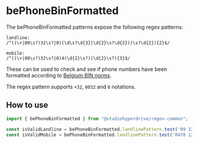 # bePhoneBinFormatted

The bePhoneBinFormatted patterns expose the following regex patterns:
```
landline:
/^((\+|00\s?)32\s?|0)(\d\s?\d{3}|\d{2}\s?\d{2})(\s?\d{2}){2}$/

mobile:
/^((\+|00\s?)32\s?|0)4(\d{2}\s?)(\d{2}\s?){3}$/
```

These can be used to check and see if phone numbers have been formatted according to [Belgium BIN norms](https://www.vlaanderen.be/team-taaladvies/taaladviezen/telefoonnummers-notatie).

The regex pattern supports `+32`, `0032` and `0` notations.

## How to use

```typescript
import { bePhoneBinFormatted } from "@studiohyperdrive/regex-common";

const isValidLandline = bePhoneBinFormatted.landlinePattern.test('09 321 12 34 56');
const isValidMobile = bePhoneBinFormatted.landlinePattern.test('0478 12 34 56');
```

